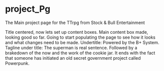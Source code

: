 # project_Pg
The Main project page for the TTrpg from Stock &amp; Bull Entertainment

Title centered, now lets set up content boxes.
Main content box made, looking good so far.
Going to start populating the page to see how it looks and what changes need to be made.
Undertitle: Powered by the B+ System.
Tagline under title: The superman is real sentence. Followed by a brakedown of the now and the work of the cookie jar. It ends with the fact that someone has initiated an old secret government project called Powerpunk.